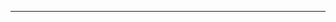 <!--
CO_OP_TRANSLATOR_METADATA:
{
  "original_hash": "49981bca8da6f4e2bf28665b69862fdb",
  "translation_date": "2025-08-28T20:58:27+00:00",
  "source_file": "README.md",
  "language_code": "cs"
}
-->


---

